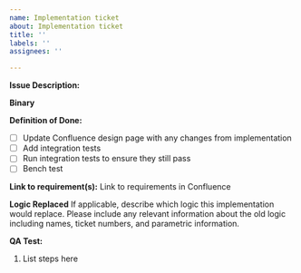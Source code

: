 ```yaml
---
name: Implementation ticket
about: Implementation ticket
title: ''
labels: ''
assignees: ''

---
```


**Issue Description:**

**Binary**

**Definition of Done:**
- [ ] Update Confluence design page with any changes from implementation
- [ ] Add integration tests
- [ ] Run integration tests to ensure they still pass
- [ ] Bench test

**Link to requirement(s):**
Link to requirements in Confluence <add link here>

**Logic Replaced**
If applicable, describe which logic this implementation would replace. Please include any relevant information about the old logic including names, ticket numbers, and parametric information.

**QA Test:**
1. List steps here
